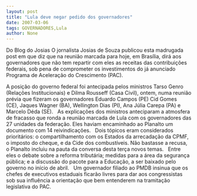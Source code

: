 ```yaml
---
layout: post
title: "Lula deve negar pedido dos governadores"
date: 2007-03-06
tags: GOVERNADORES,Lula
author: None
---
```

Do Blog do Josias
O jornalista Josias de Souza publicou esta madrugada post em que diz que na&nbsp;reunião marcada para hoje, em Brasília, dirá aos governadores que não tem repartir com eles as receitas das contribuições federais, sob pena de&nbsp;comprometer os investimentos do&nbsp;já anunciado Programa de Aceleração do Crescimento (PAC). 


A posição do governo federal foi antecipada pelos ministros Tarso Genro (Relações Institucionais) e Dilma Rousseff (Casa Civil), ontem, numa reunião prévia que fizeram os governadores&nbsp;Eduardo Campos (PE) Cid Gomes (CE),&nbsp;Jaques Wagner (BA), Wellington Dias (PI), Ana Júlia Carepa (PA) e Marcelo Déda (SE).
&nbsp;
As explicações dos ministros anteciparam a atmosfera de fracasso que ronda a reunião marcada de Lula com os governadores das 27 unidades da federação. Eles haviam encaminhado ao Planalto um documento com 14 reivindicações. 
&nbsp;
Dois tópicos eram considerados prioritários: o compartilhamento com os Estados da arrecadação da CPMF, o imposto do cheque, e da Cide dos combustíveis. Não bastasse a recusa, o Planalto incluiu na pauta da conversa desta terça novos temas. 
&nbsp;
Entre eles o debate sobre a reforma tributária; medidas para a área da segurança pública; e a discussão do pacote para a Educação, a ser baixado pelo governo no início de abril. 
&nbsp;
Um&nbsp;governador filiado ao PMDB insinua que os chefes de executivos estaduais ficarão livres para dar aos congressistas sob sua influência a orientação que bem entenderem na tramitação legislativa do PAC. 